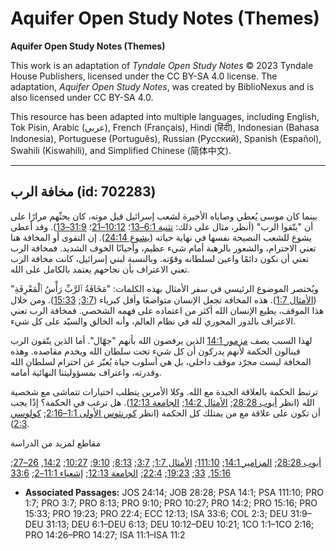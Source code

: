 # Aquifer Open Study Notes (Themes)

**Aquifer Open Study Notes (Themes)**

This work is an adaptation of *Tyndale Open Study Notes* © 2023 Tyndale House Publishers, licensed under the CC BY\-SA 4\.0 license. The adaptation, *Aquifer Open Study Notes*, was created by BiblioNexus and is also licensed under CC BY\-SA 4\.0\.

This resource has been adapted into multiple languages, including English, Tok Pisin, Arabic (عربي), French (Français), Hindi (हिंदी), Indonesian (Bahasa Indonesia), Portuguese (Português), Russian (Русский), Spanish (Español), Swahili (Kiswahili), and Simplified Chinese (简体中文).



--------------------------------

## مخافة الرب (id: 702283)

بينما كان موسى يُعطي وصاياه الأخيرة لشعب إسرائيل قبل موته، كان يحثّهم مرارًا على أن "يتّقوا الرب" (أنظر، مثال على ذلك: [تثنية 6:1–13](https://ref.ly/Deut6:1-Deut6:13)؛ [10:12–21](https://ref.ly/Deut10:12-Deut10:21)؛ [31:9–13](https://ref.ly/Deut31:9-Deut31:13)). وقد أعطى يشوع للشعب النصيحة نفسها في نهاية حياته ([يشوع 24:14](https://ref.ly/Josh24:14)). إن التقوى أو المخافة هنا تعني الاحترام، والشعور بالرهبة أمام شيء عظيم، وأحيانًا الخوف الشديد. فمخافة الرب تعني أن نكون دائمًا واعين لسلطانه وقوّته. وبالنسبة لبني إسرائيل، كانت مخافة الرب تعني الاعتراف بأن نجاحهم يعتمد بالكامل على الله.

ويُختصر الموضوع الرئيسي في سفر الأمثال بهذه الكلمات: "مَخَافَةُ ٱلرَّبِّ رَأْسُ ٱلْمَعْرِفَةِ" ([الأمثال 1:7](https://ref.ly/Prov1:7)). هذه المخافة تجعل الإنسان متواضعًا وأقل كبرياء ([3:7](https://ref.ly/Prov3:7); [15:33](https://ref.ly/Prov15:33)). ومن خلال هذا الموقف، يطيع الإنسان الله أكثر من اعتماده على فهمه الشخصي. فمخافة الرب تعني الاعتراف بالدور المحوري لله في نظام العالم، وأنه الخالق والسيّد على كل شيء.

لهذا السبب يصف [مزمور 14:1](https://ref.ly/Ps14:1) الذين يرفضون الله بأنهم "جهّال". أما الذين يتّقون الرب فينالون الحكمة لأنهم يدركون أن كل شيء تحت سلطان الله ويخدم مقاصده. وهذه المخافة ليست مجرّد موقف داخلي، بل هي أسلوب حياة يُعبّر عن احترام لسلطان الله وقدرته، واعتراف بمسؤوليتنا النهائية أمامه.

ترتبط الحكمة بالعلاقة الجيدة مع الله. وكلا الأمرين يتطلب اختيارات تتماشى مع شخصية الله (انظر [أيوب 28:28](https://ref.ly/Job28:28); [الأمثال 14:2](https://ref.ly/Prov14:2); [الجامعة 12:13](https://ref.ly/Eccl12:13)). هل ترغب في الحكمة؟ إذًا يجب أن تكون على علاقة مع من يمتلك كل الحكمة (انظر [كورنثوس الأولى 1:1–2:16](https://ref.ly/1Cor1:1-1Cor2:16); [كولوسي 2:3](https://ref.ly/Col2:3)).

مقاطع لمزيد من الدراسة

[أيوب 28:28](https://ref.ly/Job28:28); [المزامير 14:1](https://ref.ly/Ps14:1); [111:10](https://ref.ly/Ps111:10); [الأمثال 1:7](https://ref.ly/Prov1:7); [3:7](https://ref.ly/Prov3:7); [8:13](https://ref.ly/Prov8:13); [9:10](https://ref.ly/Prov9:10); [10:27](https://ref.ly/Prov10:27); [14:2](https://ref.ly/Prov14:2), [26–27](https://ref.ly/Prov14:26-Prov14:27); [15:16](https://ref.ly/Prov15:16), [33](https://ref.ly/Prov15:33); [19:23](https://ref.ly/Prov19:23); [22:4](https://ref.ly/Prov22:4); [الجامعة 12:13](https://ref.ly/Eccl12:13); [إشعياء 11:1–2](https://ref.ly/Isa11:1-Isa11:2); [33:6](https://ref.ly/Isa33:6)

* **Associated Passages:** JOS 24:14; JOB 28:28; PSA 14:1; PSA 111:10; PRO 1:7; PRO 3:7; PRO 8:13; PRO 9:10; PRO 10:27; PRO 14:2; PRO 15:16; PRO 15:33; PRO 19:23; PRO 22:4; ECC 12:13; ISA 33:6; COL 2:3; DEU 31:9–DEU 31:13; DEU 6:1–DEU 6:13; DEU 10:12–DEU 10:21; 1CO 1:1–1CO 2:16; PRO 14:26–PRO 14:27; ISA 11:1–ISA 11:2

